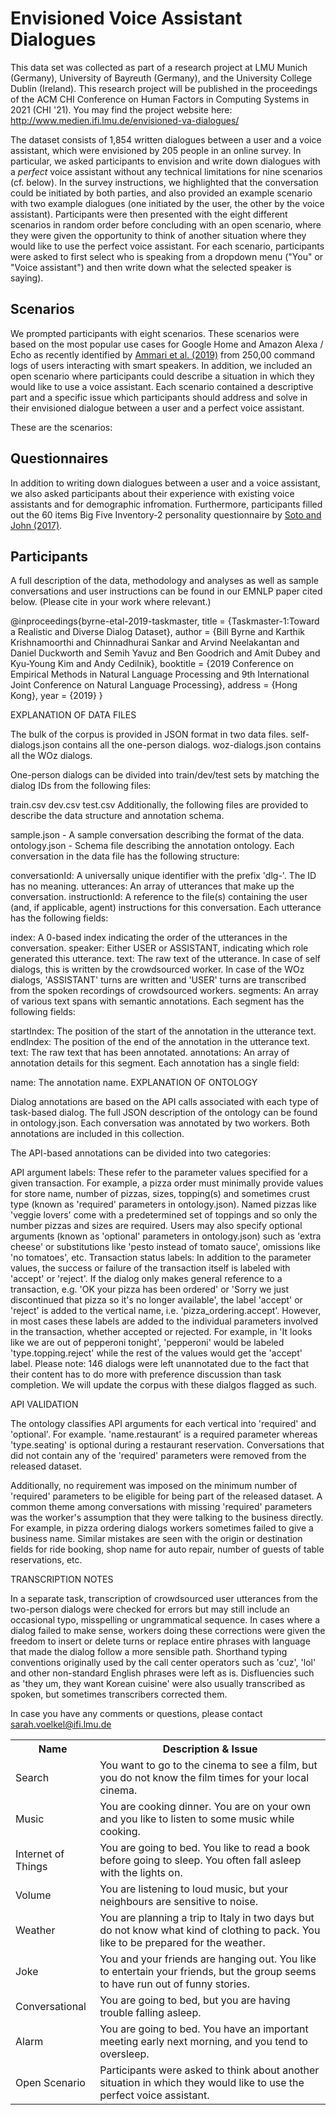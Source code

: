 # Envisioned Voice Assistant Dialogues

This data set was collected as part of a research project at LMU Munich (Germany), University of Bayreuth (Germany), and the University College Dublin (Ireland). This research project will be published in the proceedings of the ACM CHI Conference on Human Factors in Computing Systems in 2021 (CHI '21). You may find the project website here: http://www.medien.ifi.lmu.de/envisioned-va-dialogues/

The dataset consists of 1,854 written dialogues between a user and a voice assistant, which were envisioned by 205 people in an online survey. In particular, we asked participants to envision and write down dialogues with a *perfect* voice assistant without any technical limitations for nine scenarios (cf. below). In the survey instructions, we highlighted that the conversation could be initiated by both parties, and also provided an example scenario with two example dialogues (one initiated by the user, the other by the voice assistant). Participants were then presented with the eight different scenarios in random order before concluding with an open scenario, where they were given the opportunity to think of another situation where they would like to use the perfect voice assistant. For each scenario, participants were asked to first select who is speaking from a dropdown menu ("You" or "Voice assistant") and then write down what the selected speaker is saying).

## Scenarios
We prompted participants with eight scenarios. These scenarios were based on the most popular use cases for Google Home and Amazon Alexa / Echo as recently identified by <a href="https://dl.acm.org/doi/abs/10.1145/3311956">Ammari et al. (2019)</a> from 250,00 command logs of users interacting with smart speakers. In addition, we included an open scenario where participants could describe a situation in which they would like to use a voice assistant. Each scenario contained a descriptive part and a specific issue which participants should address and solve in their envisioned dialogue between a user and a perfect voice assistant.

These are the scenarios:
<table>
  <tr>
    <th>Name</th>
    <th>Description & Issue</th>
  </tr>
  <tr>
    <td>Search</td>
    <td>You want to go to the cinema to see a film, but you do not know the film times for your local cinema.</td>
  </tr>
  <tr>
    <td>Music</td>
    <td>You are cooking dinner. You are on your own and you like to listen to some music while cooking.</td>
  </tr>
  <tr>
    <td>Internet of Things</td>
    <td>You are going to bed. You like to read a book before going to sleep. You often fall asleep with the lights on.</td>
  </tr>
  <tr>
    <td>Volume</td>
    <td>You are listening to loud music, but your neighbours are sensitive to noise.</td>
  </tr>
  <tr>
    <td>Weather</td>
    <td>You are planning a trip to Italy in two days but do not know what kind of clothing to pack. You like to be prepared for the weather. </td>
  </tr>
  <tr>
    <td>Joke</td>
    <td>You and your friends are hanging out. You like to entertain your friends, but the group seems to have run out of funny stories.</td>
  </tr>
  <tr>
    <td>Conversational</td>
    <td>You are going to bed, but you are having trouble falling asleep.</td>
  </tr>
  <tr>
    <td>Alarm</td>
    <td>You are going to bed. You have an important meeting early next morning, and you tend to oversleep.</td>
  </tr>
  <tr>
    <td>Open Scenario</td>
    <td>Participants were asked to think about another situation in which they would like to use the perfect voice assistant.</td>
  </tr>

## Questionnaires
In addition to writing down dialogues between a user and a voice assistant, we also asked participants about their experience with existing voice assistants and for demographic infromation. Furthermore, participants filled out the 60 items Big Five Inventory-2 personality questionnaire by <a href="https://psycnet.apa.org/record/2016-17156-001">Soto and John (2017)</a>. 

## Participants


A full description of the data, methodology and analyses as well as sample conversations and user instructions can be found in our EMNLP paper cited below. (Please cite in your work where relevant.)

@inproceedings{byrne-etal-2019-taskmaster, title = {Taskmaster-1:Toward a Realistic and Diverse Dialog Dataset}, author = {Bill Byrne and Karthik Krishnamoorthi and Chinnadhurai Sankar and Arvind Neelakantan and Daniel Duckworth and Semih Yavuz and Ben Goodrich and Amit Dubey and Kyu-Young Kim and Andy Cedilnik}, booktitle = {2019 Conference on Empirical Methods in Natural Language Processing and 9th International Joint Conference on Natural Language Processing}, address = {Hong Kong}, year = {2019} }

EXPLANATION OF DATA FILES

The bulk of the corpus is provided in JSON format in two data files. self-dialogs.json contains all the one-person dialogs. woz-dialogs.json contains all the WOz dialogs.

One-person dialogs can be divided into train/dev/test sets by matching the dialog IDs from the following files:

train.csv
dev.csv
test.csv
Additionally, the following files are provided to describe the data structure and annotation schema.

sample.json - A sample conversation describing the format of the data.
ontology.json - Schema file describing the annotation ontology.
Each conversation in the data file has the following structure:

conversationId: A universally unique identifier with the prefix 'dlg-'. The ID has no meaning.
utterances: An array of utterances that make up the conversation.
instructionId: A reference to the file(s) containing the user (and, if applicable, agent) instructions for this conversation.
Each utterance has the following fields:

index: A 0-based index indicating the order of the utterances in the conversation.
speaker: Either USER or ASSISTANT, indicating which role generated this utterance.
text: The raw text of the utterance. In case of self dialogs, this is written by the crowdsourced worker. In case of the WOz dialogs, 'ASSISTANT' turns are written and 'USER' turns are transcribed from the spoken recordings of crowdsourced workers.
segments: An array of various text spans with semantic annotations.
Each segment has the following fields:

startIndex: The position of the start of the annotation in the utterance text.
endIndex: The position of the end of the annotation in the utterance text.
text: The raw text that has been annotated.
annotations: An array of annotation details for this segment.
Each annotation has a single field:

name: The annotation name.
EXPLANATION OF ONTOLOGY

Dialog annotations are based on the API calls associated with each type of task-based dialog. The full JSON description of the ontology can be found in ontology.json. Each conversation was annotated by two workers. Both annotations are included in this collection.

The API-based annotations can be divided into two categories:

API argument labels: These refer to the parameter values specified for a given transaction. For example, a pizza order must minimally provide values for store name, number of pizzas, sizes, topping(s) and sometimes crust type (known as 'required' parameters in ontology.json). Named pizzas like 'veggie lovers' come with a predetermined set of toppings and so only the number pizzas and sizes are required. Users may also specify optional arguments (known as 'optional' parameters in ontology.json) such as 'extra cheese' or substitutions like 'pesto instead of tomato sauce', omissions like 'no tomatoes', etc.
Transaction status labels: In addition to the parameter values, the success or failure of the transaction itself is labeled with 'accept' or 'reject'. If the dialog only makes general reference to a transaction, e.g. 'OK your pizza has been ordered' or 'Sorry we just discontinued that pizza so it's no longer available', the label 'accept' or 'reject' is added to the vertical name, i.e. 'pizza_ordering.accept'. However, in most cases these labels are added to the individual parameters involved in the transaction, whether accepted or rejected. For example, in 'It looks like we are out of pepperoni tonight', 'pepperoni' would be labeled 'type.topping.reject' while the rest of the values would get the 'accept' label.
Please note: 146 dialogs were left unannotated due to the fact that their content has to do more with preference discussion than task completion. We will update the corpus with these dialgos flagged as such.

API VALIDATION

The ontology classifies API arguments for each vertical into 'required' and 'optional'. For example. 'name.restaurant' is a required parameter whereas 'type.seating' is optional during a restaurant reservation. Conversations that did not contain any of the 'required' parameters were removed from the released dataset.

Additionally, no requirement was imposed on the minimum number of 'required' parameters to be eligible for being part of the released dataset. A common theme among conversations with missing 'required' parameters was the worker's assumption that they were talking to the business directly. For example, in pizza ordering dialogs workers sometimes failed to give a business name. Similar mistakes are seen with the origin or destination fields for ride booking, shop name for auto repair, number of guests of table reservations, etc.

TRANSCRIPTION NOTES

In a separate task, transcription of crowdsourced user utterances from the two-person dialogs were checked for errors but may still include an occasional typo, misspelling or ungrammatical sequence. In cases where a dialog failed to make sense, workers doing these corrections were given the freedom to insert or delete turns or replace entire phrases with language that made the dialog follow a more sensible path. Shorthand typing conventions originally used by the call center operators such as 'cuz', 'lol' and other non-standard English phrases were left as is. Disfluencies such as 'they um, they want Korean cuisine' were also usually transcribed as spoken, but sometimes transcribers corrected them.

In case you have any comments or questions, please contact sarah.voelkel@ifi.lmu.de
